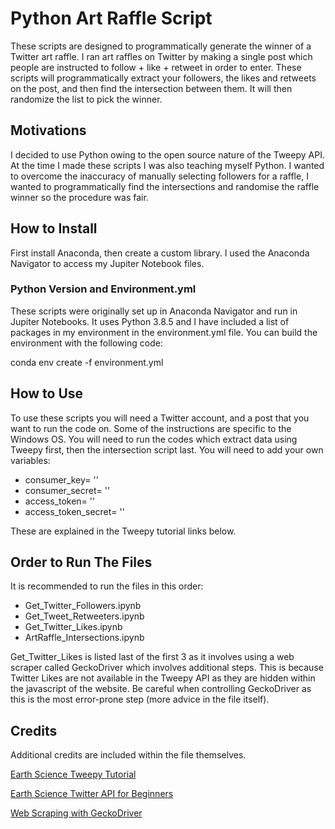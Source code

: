 # Python Art Raffle Script

These scripts are designed to programmatically generate the winner of a Twitter art raffle. I ran art raffles on Twitter by making a single post which people are instructed to follow + like + retweet in order to enter. These scripts will programmatically extract your followers, the likes and retweets on the post, and then find the intersection between them. It will then randomize the list to pick the winner.

## Motivations
I decided to use Python owing to the open source nature of the Tweepy API. At the time I made these scripts I was also teaching myself Python. I wanted to overcome the inaccuracy of manually selecting followers for a raffle, I wanted to programmatically find the intersections and randomise the raffle winner so the procedure was fair.

## How to Install
First install Anaconda, then create a custom library. I used the Anaconda Navigator to access my Jupiter Notebook files.

### Python Version and Environment.yml
These scripts were originally set up in Anaconda Navigator and run in Jupiter Notebooks. It uses Python 3.8.5 and I have included a list of packages in my environment in the environment.yml file. You can build the environment with the following code:

  conda env create -f environment.yml

## How to Use
To use these scripts you will need a Twitter account, and a post that you want to run the code on. Some of the instructions are specific to the Windows OS. You will need to run the codes which extract data using Tweepy first, then the intersection script last. You will need to add your own variables:
- consumer_key= ''
- consumer_secret= ''
- access_token= ''
- access_token_secret= ''

These are explained in the Tweepy tutorial links below.

## Order to Run The Files
It is recommended to run the files in this order:
- Get_Twitter_Followers.ipynb
- Get_Tweet_Retweeters.ipynb
- Get_Twitter_Likes.ipynb
- ArtRaffle_Intersections.ipynb

Get_Twitter_Likes is listed last of the first 3 as it involves using a web scraper called GeckoDriver which involves additional steps. This is because Twitter Likes are not available in the Tweepy API as they are hidden within the javascript of the website. Be careful when controlling GeckoDriver as this is the most error-prone step (more advice in the file itself).

## Credits
Additional credits are included within the file themselves.

[Earth Science Tweepy Tutorial](https://www.earthdatascience.org/courses/use-data-open-source-python/intro-to-apis/twitter-data-in-python/)

[Earth Science Twitter API for Beginners](https://towardsdatascience.com/tweepy-for-beginners-24baf21f2c25)

[Web Scraping with GeckoDriver](https://towardsdatascience.com/data-science-skills-web-scraping-javascript-using-python-97a29738353f)
